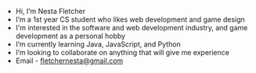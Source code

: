 - Hi, I’m Nesta Fletcher
- I’m a 1st year CS student who likes web development and game design
- I'm interested in the software and web development industry, and game development as a personal hobby
- I’m currently learning Java, JavaScript, and Python
- I’m looking to collaborate on anything that will give me experience
- Email - fletchernesta@gmail.com 

<!---
nfletcher27/nfletcher27 is a ✨ special ✨ repository because its `README.md` (this file) appears on your GitHub profile.
You can click the Preview link to take a look at your changes.
--->
